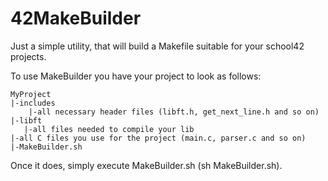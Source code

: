 # 42MakeBuilder
Just a simple utility, that will build a Makefile suitable for your school42 projects.

To use MakeBuilder you have your project to look as follows:

```
MyProject
|-includes
    |-all necessary header files (libft.h, get_next_line.h and so on)
|-libft
   |-all files needed to compile your lib
|-all C files you use for the project (main.c, parser.c and so on)
|-MakeBuilder.sh
```

Once it does, simply execute MakeBuilder.sh (sh MakeBuilder.sh).
